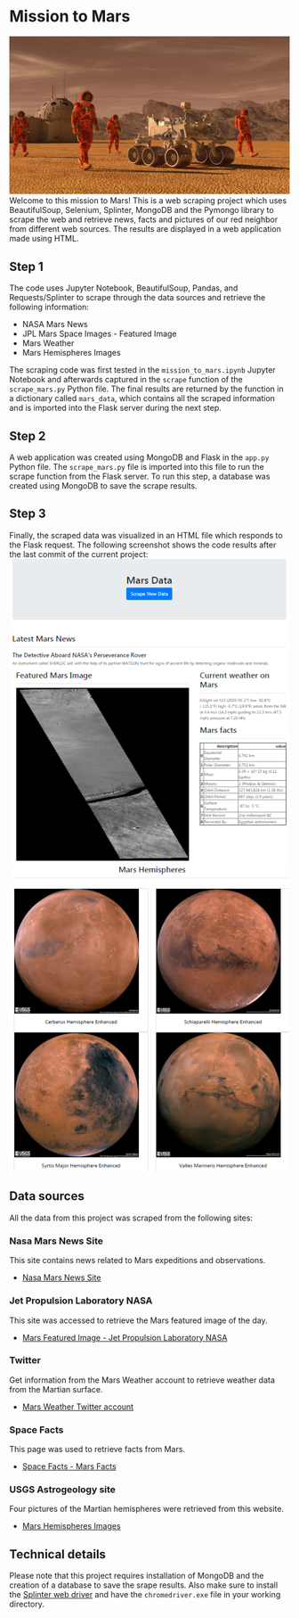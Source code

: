 # Mission to Mars
![mission-to-mars](https://github.com/JaviSandoval94/web-scraping-challenge/blob/master/Missions_to_Mars/pictures/mission_to_mars.png)
Welcome to this mission to Mars! This is a web scraping project which uses BeautifulSoup, Selenium, Splinter, MongoDB and the Pymongo library to scrape the web and retrieve news, facts and pictures of our red neighbor from different web sources. The results are displayed in a web application made using HTML.

## Step 1
The code uses Jupyter Notebook, BeautifulSoup, Pandas, and Requests/Splinter to scrape through the data sources and retrieve the following information:
  * NASA Mars News
  * JPL Mars Space Images - Featured Image
  * Mars Weather
  * Mars Hemispheres Images
 
The scraping code was first tested in the `mission_to_mars.ipynb` Jupyter Notebook and afterwards captured in the `scrape` function of the `scrape_mars.py` Python file. The final results are returned by the function in a dictionary called `mars_data`, which contains all the scraped information and is imported into the Flask server during the next step.
 ## Step 2
 A web application was created using MongoDB and Flask in the `app.py` Python file. The `scrape_mars.py` file is imported into this file to run the scrape function from the Flask server. To run this step, a database was created using MongoDB to save the scrape results.
 ## Step 3
Finally, the scraped data was visualized in an HTML file which responds to the Flask request. The following screenshot shows the code results after the last commit of the current project:<br>
 ![mars-scrape](https://github.com/JaviSandoval94/web-scraping-challenge/blob/master/Missions_to_Mars/pictures/Mars-web-app-1-updated.PNG)
 ![mars-scrape-hemispheres](https://github.com/JaviSandoval94/web-scraping-challenge/blob/master/Missions_to_Mars/pictures/Mars-web-app-2-updated.PNG)
 
 ## Data sources
 All the data from this project was scraped from the following sites:
 ### Nasa Mars News Site
 This site contains news related to Mars expeditions and observations.
 * [Nasa Mars News Site](https://mars.nasa.gov/news/?page=0&per_page=40&order=publish_date+desc%2Ccreated_at+desc&search=&category=19%2C165%2C184%2C204&blank_scope=Latest)
 ### Jet Propulsion Laboratory NASA
 This site was accessed to retrieve the Mars featured image of the day.
 * [Mars Featured Image - Jet Propulsion Laboratory NASA](https://www.jpl.nasa.gov/spaceimages/?search=&category=Mars)
 ### Twitter
 Get information from the Mars Weather account to retrieve weather data from the Martian surface.
 * [Mars Weather Twitter account](https://twitter.com/marswxreport?lang=en)
 ### Space Facts
 This page was used to retrieve facts from Mars.
 * [Space Facts - Mars Facts](https://space-facts.com/mars/)
 ### USGS Astrogeology site
 Four pictures of the Martian hemispheres were retrieved from this website.
 * [Mars Hemispheres Images](https://astrogeology.usgs.gov/search/results?q=hemisphere+enhanced&k1=target&v1=Mars)
 
 ## Technical details
Please note that this project requires installation of MongoDB and the creation of a database to save the srape results. Also make sure to install the [Splinter web driver](https://splinter.readthedocs.io/en/latest/drivers/chrome.html) and have the `chromedriver.exe` file in your working directory.
